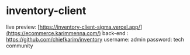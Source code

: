 # inventory-client
live preview: [https://inventory-client-sigma.vercel.app/](https://ecommerce.karimmenna.com/)
back-end : https://github.com/chiefkarim/inventory
username: admin
password: tech community
